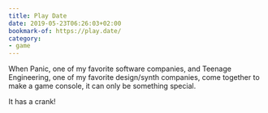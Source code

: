 ```yaml
---
title: Play Date
date: 2019-05-23T06:26:03+02:00
bookmark-of: https://play.date/
category:
- game
---
```

When Panic, one of my favorite software companies, and Teenage Engineering, one of my favorite design/synth companies, come together to make a game console, it can only be something special.

It has a crank!
